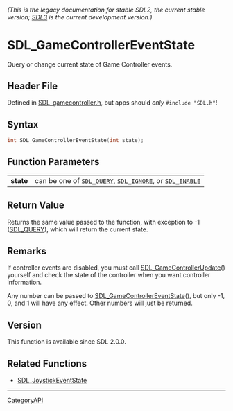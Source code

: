 ###### (This is the legacy documentation for stable SDL2, the current stable version; [SDL3](https://wiki.libsdl.org/SDL3/) is the current development version.)
# SDL_GameControllerEventState

Query or change current state of Game Controller events.

## Header File

Defined in [SDL_gamecontroller.h](https://github.com/libsdl-org/SDL/blob/SDL2/include/SDL_gamecontroller.h), but apps should _only_ `#include "SDL.h"`!

## Syntax

```c
int SDL_GameControllerEventState(int state);

```

## Function Parameters

|               |                                                                                                   |
| ------------- | ------------------------------------------------------------------------------------------------- |
| **state**     | can be one of [`SDL_QUERY`](SDL_QUERY), [`SDL_IGNORE`](SDL_IGNORE), or [`SDL_ENABLE`](SDL_ENABLE) |

## Return Value

Returns the same value passed to the function, with exception to -1
([SDL_QUERY](SDL_QUERY)), which will return the current state.

## Remarks

If controller events are disabled, you must call
[SDL_GameControllerUpdate](SDL_GameControllerUpdate)() yourself and check
the state of the controller when you want controller information.

Any number can be passed to
[SDL_GameControllerEventState](SDL_GameControllerEventState)(), but only
-1, 0, and 1 will have any effect. Other numbers will just be returned.

## Version

This function is available since SDL 2.0.0.

## Related Functions

* [SDL_JoystickEventState](SDL_JoystickEventState)

----
[CategoryAPI](CategoryAPI)

